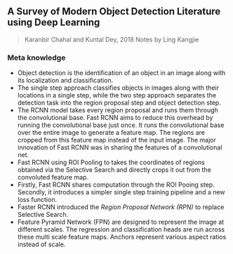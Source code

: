## A Survey of Modern Object Detection Literature using Deep Learning
> Karanbir Chahal and Kuntal Dey, 2018
> Notes by Ling Kangjie

### Meta knowledge
- Object detection is the identification of an object in an image along with its localization and classification.
- The single step approach classifies objects in images along with their locations in a single step, while the two step approach separates the detection task into the region proposal step and object detection step.
- The RCNN model takes every region proposal and runs them through the convolutional base. Fast RCNN aims to reduce this overhead by running the convolutional base just once. It runs the convolutional base over the entire image to generate a feature map. The regions are cropped from this feature map instead of the input image. The major innovation of Fast RCNN was in sharing the features of a convolutional net.
- Fast RCNN using ROI Pooling to takes the coordinates of regions obtained via the Selective Search and directly crops it out from the convoluted feature map.
- Firstly, Fast RCNN shares computation through the ROI Pooing step. Secondly, it introduces a simpler single step training pipeline and a new loss function.
- Faster RCNN introduced the *Region Proposal Network (RPN)* to replace Selective Search.
- Feature Pyramid Network (FPN) are designed to represent the image at different scales. The regression and classification heads are run across these multi scale feature maps. Anchors represent various aspect ratios instead of scale.
